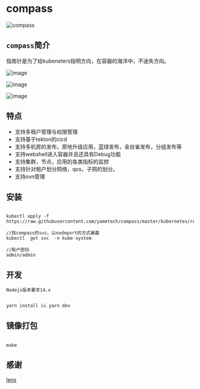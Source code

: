 # compass
![compass](https://github.com/yametech/compass/workflows/compass/badge.svg)


##  `compass`简介

 指南针是为了给kubeneters指明方向，在容器的海洋中，不迷失方向。

![image](https://user-images.githubusercontent.com/22409551/90589013-9fb44600-e20f-11ea-936c-33a28c58c4ca.png)

![image](https://user-images.githubusercontent.com/22409551/90589114-e73ad200-e20f-11ea-9406-0a61f98b5b7d.png)

![image](https://user-images.githubusercontent.com/22409551/90589174-18b39d80-e210-11ea-8e60-870772c70c2e.png)



## 特点

- 支持多租户管理与权限管理
- 支持基于tekton的cicd
- 支持多机房的发布，原地升级应用，蓝绿发布，金丝雀发布，分组发布等
- 支持webshell进入容器并且还具有Debug功能
- 支持集群，节点，应用的各类指标的监控
- 支持针对租户划分网络，qos，子网的划分。
- 支持ovn管理


## 安装

```shell

kubectl apply -f https://raw.githubusercontent.com/yametech/compass/master/kubernetes/release.yml

//找compass的svc。以nodeport的方式暴露
kubectl  get svc  -n kube-system

//账户密码
admin/admin
```


## 开发

`Nodejs版本要求14.x`

``` js

yarn install && yarn dev


```

## 镜像打包

``` shell

make

```


## 感谢

[lens](https://github.com/lensapp/lens)
